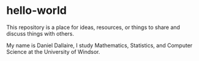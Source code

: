 # hello-world
This repository is a place for ideas, resources, or things to share and discuss things with others.

My name is Daniel Dallaire, I study Mathematics, Statistics, and Computer Science at the University of Windsor.
